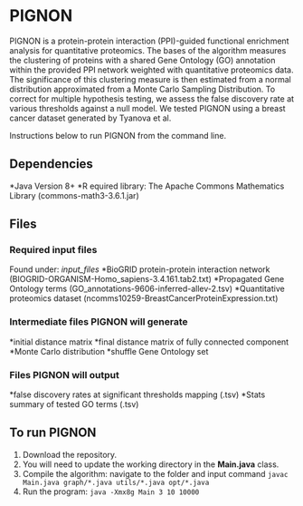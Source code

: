# PIGNON
PIGNON is a protein-protein interaction (PPI)-guided functional enrichment analysis for quantitative proteomics. 
The bases of the algorithm measures the clustering of proteins with a shared Gene Ontology (GO) annotation within the provided PPI network weighted with quantitative proteomics data. The significance of this clustering measure is then estimated from a normal distribution approximated from a Monte Carlo Sampling Distribution. To correct for multiple hypothesis testing, we assess the false discovery rate at various thresholds against a null model. We tested PIGNON using a breast cancer dataset generated by Tyanova et al. 

Instructions below to run PIGNON from the command line. 

## Dependencies
*Java Version 8+
*R equired library: The Apache Commons Mathematics Library (commons-math3-3.6.1.jar)

## Files
### Required input files
Found under: *input_files*
*BioGRID protein-protein interaction network (BIOGRID-ORGANISM-Homo_sapiens-3.4.161.tab2.txt)
*Propagated Gene Ontology terms (GO_annotations-9606-inferred-allev-2.tsv)
*Quantitative proteomics dataset (ncomms10259-BreastCancerProteinExpression.txt)

### Intermediate files PIGNON will generate
*initial distance matrix
*final distance matrix of fully connected component
*Monte Carlo distribution
*shuffle Gene Ontology set

### Files PIGNON will output 
*false discovery rates at significant thresholds mapping (.tsv)
*Stats summary of tested GO terms (.tsv)

## To run PIGNON
1. Download the repository.
2. You will need to update the working directory in the **Main.java** class.
3. Compile the algorithm: navigate to the folder and input command `javac Main.java graph/*.java utils/*.java opt/*.java`
4. Run the program: `java -Xmx8g Main 3 10 10000`
 
